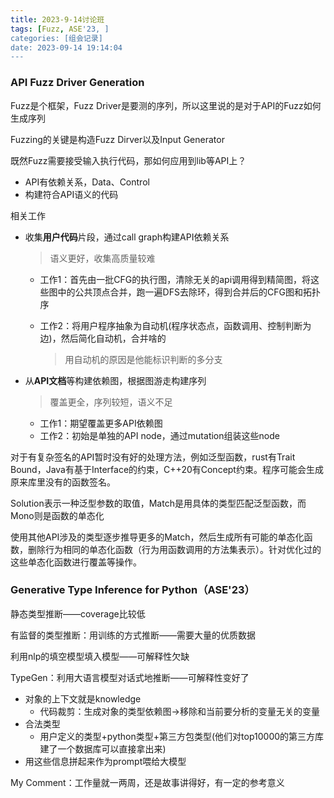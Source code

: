 ```yaml
---
title: 2023-9-14讨论班
tags: [Fuzz, ASE'23, ]
categories: [组会记录]
date: 2023-09-14 19:14:04
---
```


### API Fuzz Driver Generation

Fuzz是个框架，Fuzz Driver是要测的序列，所以这里说的是对于API的Fuzz如何生成序列

Fuzzing的关键是构造Fuzz Dirver以及Input Generator

既然Fuzz需要接受输入执行代码，那如何应用到lib等API上？

- API有依赖关系，Data、Control
- 构建符合API语义的代码

相关工作

- 收集**用户代码**片段，通过call graph构建API依赖关系

  > 语义更好，收集高质量较难

  - 工作1：首先由一批CFG的执行图，清除无关的api调用得到精简图，将这些图中的公共顶点合并，跑一遍DFS去除环，得到合并后的CFG图和拓扑序

  - 工作2：将用户程序抽象为自动机(程序状态点，函数调用、控制判断为边)，然后简化自动机，合并啥的

    > 用自动机的原因是他能标识判断的多分支

- 从**API文档**等构建依赖图，根据图游走构建序列

  > 覆盖更全，序列较短，语义不足

  - 工作1：期望覆盖更多API依赖图
  - 工作2：初始是单独的API node，通过mutation组装这些node



对于有复杂签名的API暂时没有好的处理方法，例如泛型函数，rust有Trait Bound，Java有基于Interface的约束，C++20有Concept约束。程序可能会生成原来库里没有的函数签名。



Solution表示一种泛型参数的取值，Match是用具体的类型匹配泛型函数，而Mono则是函数的单态化

使用其他API涉及的类型逐步推导更多的Match，然后生成所有可能的单态化函数，删除行为相同的单态化函数（行为用函数调用的方法集表示）。针对优化过的这些单态化函数进行覆盖等操作。

### Generative Type Inference for Python（ASE'23）

静态类型推断——coverage比较低

有监督的类型推断：用训练的方式推断——需要大量的优质数据

利用nlp的填空模型填入模型——可解释性欠缺

TypeGen：利用大语言模型对话式地推断——可解释性变好了

- 对象的上下文就是knowledge
  - 代码裁剪：生成对象的类型依赖图->移除和当前要分析的变量无关的变量
- 合法类型
  - 用户定义的类型+python类型+第三方包类型(他们对top10000的第三方库建了一个数据库可以直接拿出来)
- 用这些信息拼起来作为prompt喂给大模型

My Comment：工作量就一两周，还是故事讲得好，有一定的参考意义